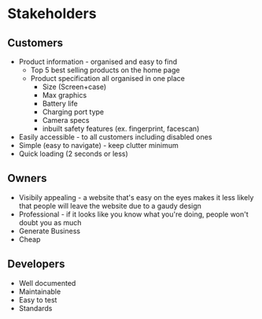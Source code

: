 # Stakeholders

## Customers
* Product information - organised and easy to find 
    * Top 5 best selling products on the home page
    * Product specification all organised in one place
        * Size (Screen+case)
        * Max graphics
        * Battery life
        * Charging port type
        * Camera specs
        * inbuilt safety features (ex. fingerprint, facescan)
* Easily accessible - to all customers including disabled ones
* Simple (easy to navigate) - keep clutter minimum
* Quick loading (2 seconds or less)

## Owners
* Visibily appealing - a website that's easy on the eyes makes it less likely that people will leave the website due to a gaudy design
* Professional - if it looks like you know what you're doing, people won't doubt you as much
* Generate Business
* Cheap

## Developers
* Well documented
* Maintainable
* Easy to test
* Standards
